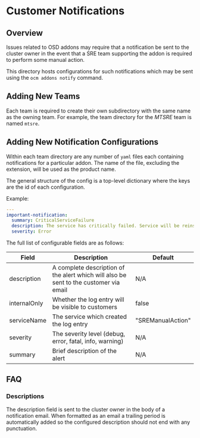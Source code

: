 # Customer Notifications

## Overview

Issues related to OSD addons may require that a notification be sent to the
cluster owner in the event that a SRE team supporting the addon is required
to perform some manual action.

This directory hosts configurations for such notifications which may be sent
using the `ocm addons notify` command.

## Adding New Teams

Each team is required to create their own subdirectory with the same name
as the owning team. For example, the team directory for the _MTSRE_ team
is named `mtsre`.

## Adding New Notification Configurations

Within each team directory are any number of `yaml` files each containing
notifications for a particular addon. The name of the file, excluding the
extension, will be used as the product name.

The general structure of the config is a top-level dictionary where the keys
are the id of each configuration.

Example:

```yaml
---
important-notification:
  summary: CriticalServiceFailure
  description: The service has critically failed. Service will be reinstalled
  severity: Error
```

The full list of configurable fields are as follows:

|Field       |Description                                                                          |Default          |
|------------|-------------------------------------------------------------------------------------|-----------------|
|description |A complete description of the alert which will also be sent to the customer via email|N/A              |
|internalOnly|Whether the log entry will be visible to customers                                   |false            |
|serviceName |The service which created the log entry                                              |"SREManualAction"|
|severity    |The severity level (debug, error, fatal, info, warning)                              |N/A              |
|summary     |Brief description of the alert                                                       |N/A              |

## FAQ

### Descriptions

The description field is sent to the cluster owner in the body of a notification email.
When formatted as an email a trailing period is automatically added so the configured
description should not end with any punctuation.
